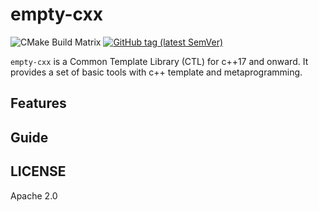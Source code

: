 # empty-cxx

![CMake Build Matrix](https://github.com/moreban/empty-cxx/workflows/CMake%20Build%20Matrix/badge.svg) <!-- 
![CMake Build Matrix](https://github.com/moreban/empty-cxx/workflows/CMake%20Build%20Matrix/badge.svg?event=release) 
--> [![GitHub tag (latest SemVer)](https://img.shields.io/github/tag/moreban/empty-cxx.svg?label=release)](https://github.com/moreban/empty-cxx/releases)

`empty-cxx` is a Common Template Library (CTL) for c++17 and onward. It provides a set of basic tools with c++ template and metaprogramming.

## Features

## Guide

## LICENSE

Apache 2.0
